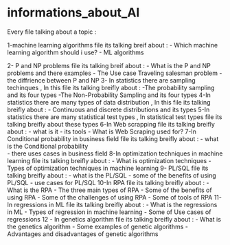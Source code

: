# informations_about_AI
Every file talking about a topic :

1-machine learning algorithms file its talking breif about : - Which machine learning algorithm should i use?
                                                              -  ML algorithms
                                                              
2- P and NP problems file its talking breif about  : - What is the P and NP problems and there examples
                                                      - The Use case Traveling salesman problem 
                                                      - the diffrience between P and NP
3- In statistics there are sampling techinques , In this file its talking breifly about : -The probability sampling and its four types
                                                                                         -The Non-Probability Sampling and its four types
4-In statistics there are many types of data distribution , In this file its talking breifly about : - Continuous and discrete distributions and its types
5-In statistics there are many statistical test types , In statistical test types file its talking breifly about these types
6-In Web scrapping file its talking breifly about : - what is it
                                                      - its tools 
                                                      - What is Web Scraping used for?
7-In Conditional probability in business field file its talking breifly about :  - what is the Conditional probability  
                                                                                 - there uses cases in business field 
8-In optimization techniques in machine learning file its talking breifly about : - What is optimization techniques
                                                                                  - Types of optimization techniques in machine learning
9- PL/SQL file its talking breifly about : - what is the PL/SQL
                                           - some of the benefits of using PL/SQL
                                           - use cases for PL/SQL 
10-In RPA file its talking breifly about : - What is the RPA
                                           - The three main types of RPA
                                           - Some of the benefits of using RPA
                                           - Some of the challenges of using RPA
                                           - Some of tools of RPA 
11- In regressions in ML file its talking breifly about : - What is the regressions in ML 
                                                          - Types of regression in machine learning 
                                                          - Some of Use cases of regressions
12 - In genetics algorithm file its talking breifly about : - What is the  genetics algorithm
                                                            - Some examples of genetic algorithms
                                                            - Advantages and disadvantages of genetic algorithms
                                                            
                                                          
                                                          
